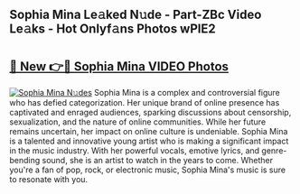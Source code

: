 ## Sophia Mina Le𝚊ked N𝚞de - Part-ZBc Video Le𝚊ks - Hot Onlyf𝚊ns Photos wPlE2

# <h2><a href="http://ab74484.deff.icu/?id=Sophia+Mina">🔗 New 👉🔴 Sophia Mina VIDEO Photos</a></h2>

[![Sophia Mina N𝚞des](https://i.imgur.com/rIISA9y.gif)](http://ab74484.deff.icu/?id=Sophia+Mina)
Sophia Mina is a complex and controversial figure who has defied categorization. Her unique brand of online presence has captivated and enraged audiences, sparking discussions about censorship, sexualization, and the nature of online communities. While her future remains uncertain, her impact on online culture is undeniable. Sophia Mina is a talented and innovative young artist who is making a significant impact in the music industry. With her powerful vocals, emotive lyrics, and genre-bending sound, she is an artist to watch in the years to come. Whether you're a fan of pop, rock, or electronic music, Sophia Mina's music is sure to resonate with you.
